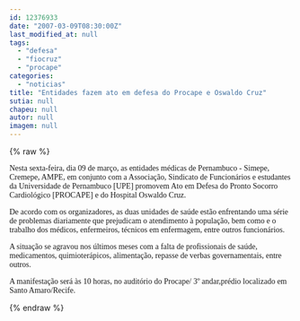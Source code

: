 ```yaml
---
id: 12376933
date: "2007-03-09T08:30:00Z"
last_modified_at: null
tags:
  - "defesa"
  - "fiocruz"
  - "procape"
categories:
  - "noticias"
title: "Entidades fazem ato em defesa do Procape e Oswaldo Cruz"
sutia: null
chapeu: null
autor: null
imagem: null
---
```

{% raw %}
<p><P><FONT face=Verdana>Nesta sexta-feira, dia 09 de março, as entidades médicas de Pernambuco - Simepe, Cremepe, AMPE, em conjunto com a Associação, Sindicato de Funcionários e estudantes da Universidade de Pernambuco [UPE] promovem Ato em Defesa do Pronto Socorro Cardiológico [PROCAPE] e do Hospital Oswaldo Cruz.</FONT></P></p>
<p><P><FONT face=Verdana>De acordo com os organizadores, as duas unidades de saúde estão enfrentando uma série de problemas diariamente que prejudicam o atendimento à população, bem como e o trabalho dos médicos, enfermeiros, técnicos em enfermagem, entre outros funcionários. </FONT></P></p>
<p><P><FONT face=Verdana>A situação se agravou nos últimos meses com a falta de profissionais de saúde, medicamentos, quimioterápicos, alimentação, repasse de verbas governamentais, entre outros. </FONT></P></p>
<p><P><FONT face=Verdana>A manifestação será às 10 horas, no auditório do Procape/ 3º andar,prédio localizado em Santo Amaro/Recife.</FONT></P> </p>
{% endraw %}